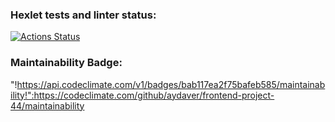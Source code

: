 ### Hexlet tests and linter status:
[![Actions Status](https://github.com/aydaver/frontend-project-44/actions/workflows/hexlet-check.yml/badge.svg)](https://github.com/aydaver/frontend-project-44/actions)
### Maintainability Badge:
"!https://api.codeclimate.com/v1/badges/bab117ea2f75bafeb585/maintainability!":https://codeclimate.com/github/aydaver/frontend-project-44/maintainability
